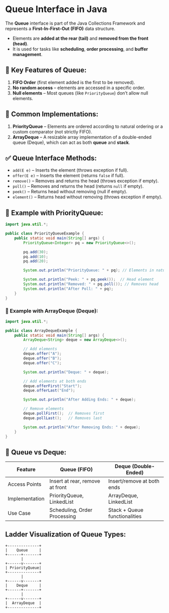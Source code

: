# Queue Interface in Java

The **Queue** interface is part of the Java Collections Framework and represents a **First-In-First-Out (FIFO)** data structure.  
- Elements are **added at the rear (tail)** and **removed from the front (head)**.  
- It is used for tasks like **scheduling**, **order processing**, and **buffer management**.



## 🔹 Key Features of Queue:
1. **FIFO Order** (first element added is the first to be removed).
2. **No random access** – elements are accessed in a specific order.
3. **Null elements** – Most queues (like `PriorityQueue`) don’t allow null elements.



## 🔸 Common Implementations:
1. **PriorityQueue** – Elements are ordered according to natural ordering or a custom comparator (not strictly FIFO).
2. **ArrayDeque** – A resizable array implementation of a double-ended queue (Deque), which can act as both **queue** and **stack**.


## ✅ Queue Interface Methods:
- `add(E e)` – Inserts the element (throws exception if full).
- `offer(E e)` – Inserts the element (returns `false` if full).
- `remove()` – Removes and returns the head (throws exception if empty).
- `poll()` – Removes and returns the head (returns `null` if empty).
- `peek()` – Returns head without removing (null if empty).
- `element()` – Returns head without removing (throws exception if empty).



## 🔹 Example with PriorityQueue:
```java
import java.util.*;

public class PriorityQueueExample {
    public static void main(String[] args) {
        PriorityQueue<Integer> pq = new PriorityQueue<>();

        pq.add(30);
        pq.add(10);
        pq.add(20);

        System.out.println("PriorityQueue: " + pq); // Elements in natural order

        System.out.println("Peek: " + pq.peek());  // Head element
        System.out.println("Removed: " + pq.poll()); // Removes head
        System.out.println("After Poll: " + pq);
    }
}
```

### 🔹 Example with ArrayDeque (Deque):
```java
import java.util.*;

public class ArrayDequeExample {
    public static void main(String[] args) {
        ArrayDeque<String> deque = new ArrayDeque<>();

        // Add elements
        deque.offer("A");
        deque.offer("B");
        deque.offer("C");

        System.out.println("Deque: " + deque);

        // Add elements at both ends
        deque.offerFirst("Start");
        deque.offerLast("End");

        System.out.println("After Adding Ends: " + deque);

        // Remove elements
        deque.pollFirst();  // Removes first
        deque.pollLast();   // Removes last

        System.out.println("After Removing Ends: " + deque);
    }
}
```
## 🔸 Queue vs Deque:


| Feature        | Queue (FIFO)                    | Deque (Double-Ended)          |
| -------------- | ------------------------------- | ----------------------------- |
| Access Points  | Insert at rear, remove at front | Insert/remove at both ends    |
| Implementation | PriorityQueue, LinkedList       | ArrayDeque, LinkedList        |
| Use Case       | Scheduling, Order Processing    | Stack + Queue functionalities |


## Ladder Visualization of Queue Types:
```text
+--------------+
|    Queue     |
+------+-------+
       |
+------v-------+
| PriorityQueue|
+--------------+
       |
+------v-------+
|    Deque     |
+------+-------+
       |
+------v-------+
|  ArrayDeque  |
+--------------+
```
